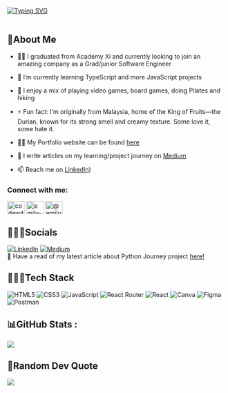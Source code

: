 [![Typing SVG](https://readme-typing-svg.herokuapp.com?font=Hanken+Grotesk&weight=600&pause=1000&color=F0A6A4&multiline=true&width=435&lines=Hello!;%E4%BD%A0%E5%A5%BD!;Hai!;Welcome+to+my+profile+%F0%9F%91%8B%F0%9F%8F%BB)](https://git.io/typing-svg)
<br>
<br>
## 💫About Me

- 👨‍💻 I graduated from Academy Xi and currently looking to join an amazing company as a Grad/junior Software Engineer
  
- 🌱 I’m currently learning TypeScript and more JavaScript projects

- 👾 I enjoy a mix of playing video games, board games, doing Pilates and hiking

- ⚡ Fun fact: I'm originally from Malaysia, home of the King of Fruits—the Durian, known for its strong smell and creamy texture. Some love it, some hate it.

- 👨‍💻 My Portfolio website can be found [here](https://emilychewsh.github.io/emily-portfolio-website/)

- 📝 I write articles on my learning/project journey on [Medium](https://medium.com/@emilychew)

- 📫 Reach me on [LinkedIn](https://www.linkedin.com/in/emily-csh/))

<h3 align="left">Connect with me:</h3>
<p align="left">
<a href="https://twitter.com/codewithemilyc" target="blank"><img align="center" src="https://raw.githubusercontent.com/rahuldkjain/github-profile-readme-generator/master/src/images/icons/Social/twitter.svg" alt="codewithemilyc" height="30" width="40" /></a>
<a href="https://linkedin.com/in/emily-csh" target="blank"><img align="center" src="https://raw.githubusercontent.com/rahuldkjain/github-profile-readme-generator/master/src/images/icons/Social/linked-in-alt.svg" alt="emily-csh" height="30" width="40" /></a>
<a href="https://medium.com/@emilychew" target="blank"><img align="center" src="https://raw.githubusercontent.com/rahuldkjain/github-profile-readme-generator/master/src/images/icons/Social/medium.svg" alt="@emilychew" height="30" width="40" /></a>
</p>


## 🧙🏻‍♀️Socials
[![LinkedIn](https://img.shields.io/badge/LinkedIn-%230077B5.svg?logo=linkedin&logoColor=white)](https://linkedin.com/in/https://linkedin.com/in/https://www.linkedin.com/in/emily-c-4793051b4/) [![Medium](https://img.shields.io/badge/Medium-12100E?logo=medium&logoColor=white)](https://medium.com/@emilychew) <br>
📜 Have a read of my latest article about Python Journey project [here!](https://medium.com/@emilychew/gamesage-app-my-cli-python-application-project-journey-2205024690fb)

## 👩🏻‍💻Tech Stack
![HTML5](https://img.shields.io/badge/html5-%23E34F26.svg?style=for-the-badge&logo=html5&logoColor=white) ![CSS3](https://img.shields.io/badge/css3-%231572B6.svg?style=for-the-badge&logo=css3&logoColor=white) ![JavaScript](https://img.shields.io/badge/javascript-%23323330.svg?style=for-the-badge&logo=javascript&logoColor=%23F7DF1E) ![React Router](https://img.shields.io/badge/React_Router-CA4245?style=for-the-badge&logo=react-router&logoColor=white) ![React](https://img.shields.io/badge/react-%2320232a.svg?style=for-the-badge&logo=react&logoColor=%2361DAFB) ![Canva](https://img.shields.io/badge/Canva-%2300C4CC.svg?style=for-the-badge&logo=Canva&logoColor=white) 	![Figma](https://img.shields.io/badge/figma-%23F24E1E.svg?style=for-the-badge&logo=figma&logoColor=white) ![Postman](https://img.shields.io/badge/Postman-FF6C37?style=for-the-badge&logo=postman&logoColor=white)

## 📊GitHub Stats :
![](https://github-readme-stats.vercel.app/api/top-langs/?username=emilychewsh&theme=synthwave&hide_border=false&include_all_commits=false&count_private=true&layout=compact)

## 💌Random Dev Quote
![](https://quotes-github-readme.vercel.app/api?type=horizontal&theme=radical)

